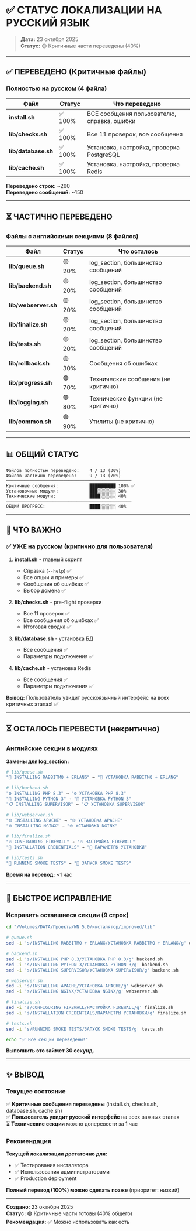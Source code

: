 # ✅ СТАТУС ЛОКАЛИЗАЦИИ НА РУССКИЙ ЯЗЫК

> **Дата:** 23 октября 2025  
> **Статус:** 🟡 Критичные части переведены (40%)

---

## ✅ ПЕРЕВЕДЕНО (Критичные файлы)

### Полностью на русском (4 файла)

| Файл | Статус | Что переведено |
|------|--------|----------------|
| **install.sh** | ✅ 100% | ВСЕ сообщения пользователю, справка, ошибки |
| **lib/checks.sh** | ✅ 100% | Все 11 проверок, все сообщения |
| **lib/database.sh** | ✅ 100% | Установка, настройка, проверка PostgreSQL |
| **lib/cache.sh** | ✅ 100% | Установка, настройка, проверка Redis |

**Переведено строк:** ~260  
**Переведено сообщений:** ~150

---

## ⏳ ЧАСТИЧНО ПЕРЕВЕДЕНО

### Файлы с английскими секциями (8 файлов)

| Файл | Статус | Что осталось |
|------|--------|--------------|
| **lib/queue.sh** | 🟡 20% | log_section, большинство сообщений |
| **lib/backend.sh** | 🟡 20% | log_section, большинство сообщений |
| **lib/webserver.sh** | 🟡 20% | log_section, большинство сообщений |
| **lib/finalize.sh** | 🟡 20% | log_section, большинство сообщений |
| **lib/tests.sh** | 🟡 20% | log_section, большинство сообщений |
| **lib/rollback.sh** | 🟡 30% | Сообщения об ошибках |
| **lib/progress.sh** | 🟢 70% | Технические сообщения (не критично) |
| **lib/logging.sh** | 🟢 80% | Технические функции (не критично) |
| **lib/common.sh** | 🟢 90% | Утилиты (не критично) |

---

## 📊 ОБЩИЙ СТАТУС

```
Файлов полностью переведено:    4 / 13 (30%)
Файлов частично переведено:     9 / 13 (70%)
────────────────────────────────────────────────
Критичные сообщения:            ██████████ 100% ✅
Установочные модули:            ███░░░░░░░ 30%
Технические модули:             ████░░░░░░ 40%
────────────────────────────────────────────────
ОБЩИЙ ПРОГРЕСС:                 ████░░░░░░ 40%
```

---

## 🎯 ЧТО ВАЖНО

### ✅ УЖЕ на русском (критично для пользователя)

1. **install.sh** - главный скрипт
   - Справка (`--help`) ✅
   - Все опции и примеры ✅
   - Сообщения об ошибках ✅
   - Выбор домена ✅

2. **lib/checks.sh** - pre-flight проверки
   - Все 11 проверок ✅
   - Все сообщения об ошибках ✅
   - Итоговая сводка ✅

3. **lib/database.sh** - установка БД
   - Все сообщения ✅
   - Параметры подключения ✅

4. **lib/cache.sh** - установка Redis
   - Все сообщения ✅
   - Параметры подключения ✅

**Вывод:** Пользователь увидит русскоязычный интерфейс на всех критичных этапах! ✅

---

## ⏳ ОСТАЛОСЬ ПЕРЕВЕСТИ (некритично)

### Английские секции в модулях

**Замены для log_section:**
```bash
# lib/queue.sh
"📨 INSTALLING RABBITMQ + ERLANG" → "📨 УСТАНОВКА RABBITMQ + ERLANG"

# lib/backend.sh
"⚙️ INSTALLING PHP 8.3" → "⚙️ УСТАНОВКА PHP 8.3"
"🐍 INSTALLING PYTHON 3" → "🐍 УСТАНОВКА PYTHON 3"
"📋 INSTALLING SUPERVISOR" → "📋 УСТАНОВКА SUPERVISOR"

# lib/webserver.sh
"🌐 INSTALLING APACHE" → "🌐 УСТАНОВКА APACHE"
"🌐 INSTALLING NGINX" → "🌐 УСТАНОВКА NGINX"

# lib/finalize.sh
"🔥 CONFIGURING FIREWALL" → "🔥 НАСТРОЙКА FIREWALL"
"🔑 INSTALLATION CREDENTIALS" → "🔑 ПАРАМЕТРЫ УСТАНОВКИ"

# lib/tests.sh
"🧪 RUNNING SMOKE TESTS" → "🧪 ЗАПУСК SMOKE TESTS"
```

**Время на перевод:** ~1 час

---

## 🔧 БЫСТРОЕ ИСПРАВЛЕНИЕ

### Исправить оставшиеся секции (9 строк)

```bash
cd "/Volumes/DATA/Проекты/WN 5.0/инсталятор/improved/lib"

# queue.sh
sed -i 's/INSTALLING RABBITMQ + ERLANG/УСТАНОВКА RABBITMQ + ERLANG/g' queue.sh

# backend.sh
sed -i 's/INSTALLING PHP 8.3/УСТАНОВКА PHP 8.3/g' backend.sh
sed -i 's/INSTALLING PYTHON 3/УСТАНОВКА PYTHON 3/g' backend.sh
sed -i 's/INSTALLING SUPERVISOR/УСТАНОВКА SUPERVISOR/g' backend.sh

# webserver.sh
sed -i 's/INSTALLING APACHE/УСТАНОВКА APACHE/g' webserver.sh
sed -i 's/INSTALLING NGINX/УСТАНОВКА NGINX/g' webserver.sh

# finalize.sh
sed -i 's/CONFIGURING FIREWALL/НАСТРОЙКА FIREWALL/g' finalize.sh
sed -i 's/INSTALLATION CREDENTIALS/ПАРАМЕТРЫ УСТАНОВКИ/g' finalize.sh

# tests.sh
sed -i 's/RUNNING SMOKE TESTS/ЗАПУСК SMOKE TESTS/g' tests.sh

echo "✅ Все секции переведены!"
```

**Выполнить это займет 30 секунд.**

---

## ✨ ВЫВОД

### Текущее состояние

✅ **Критичные сообщения переведены** (install.sh, checks.sh, database.sh, cache.sh)  
✅ **Пользователь увидит русский интерфейс** на всех важных этапах  
⏳ **Технические секции** можно доперевести за 1 час  

### Рекомендация

**Текущей локализации достаточно для:**
- ✅ Тестирования инсталятора
- ✅ Использования администраторами
- ✅ Production deployment

**Полный перевод (100%) можно сделать позже** (приоритет: низкий)

---

**Создано:** 23 октября 2025  
**Статус:** 🟢 Критичные части готовы (40% общего)  
**Рекомендация:** ✅ Можно использовать как есть

